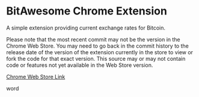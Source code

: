 BitAwesome Chrome Extension
===========================

A simple extension providing current exchange rates for Bitcoin.

Please note that the most recent commit may not be the version
in the Chrome Web Store.  You may need to go back in the
commit history to the release date of the version of the extension
currently in the store to view or fork the code for that exact version.
This source may or may not contain code or features not yet available
in the Web Store version.

[Chrome Web Store Link](https://chrome.google.com/webstore/detail/bitawesome/ckifmdkkholcahnckooffbnnkcplflle)

word
